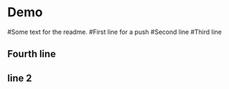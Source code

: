 # Demo
#Some text for the readme.
#First line for a push
#Second line
#Third line
## Fourth line 
## line 2